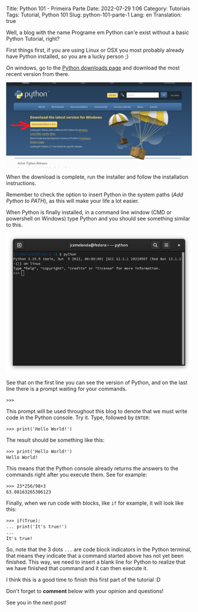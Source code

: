 Title: Python 101 - Primeira Parte
Date: 2022-07-29 1:06
Category: Tutoriais
Tags: Tutorial, Python 101
Slug: python-101-parte-1
Lang: en
Translation: true

Well, a blog with the name Programe em Python can'e exist without a basic Python Tutorial, right?

First things first, if you are using Linux or OSX you most probably already have Python installed, so you are a lucky person ;)

On windows, go to the [Python downloads page](https://www.python.org/downloads/) and download the most recent version from there.

![Download Python](/images/download-python.png)

When the download is complete, run the installer and follow the installation instructions.

Remember to check the option to insert Python in the system paths (*Add Python to PATH*), as this will make your life a lot easier.

When Python is finally installed, in a command line window (CMD or powershell on Windows) type Python and you should see something similar to this.

![Python Terminal](/images/python-terminal.png)

See that on the first line you can see the version of Python, and on the last line there is a prompt waiting for your commands.

    >>>

This prompt will be used throughout this blog to denote that we must write code in the Python console.
Try it. Type, followed by `ENTER`:

    >>> print('Hello World!')

The result should be something like this:

    >>> print('Hello World!')
    Hello World!

This means that the Python console already returns the answers to the commands right after you execute them. See for example:

    >>> 23*256/98+3
    63.08163265306123

Finally, when we run code with blocks, like `if` for example, it will look like this:

    >>> if(True):
    ... print('It's true!')
    ...
    It's true!

So, note that the 3 dots `...` are code block indicators in the Python terminal, that means they indicate that a command started above has not yet been finished. This way, we need to insert a blank line for Python to realize that we have finished that command and it can then execute it.

I think this is a good time to finish this first part of the tutorial :D

Don't forget to **comment** below with your opinion and questions!

See you in the next post!